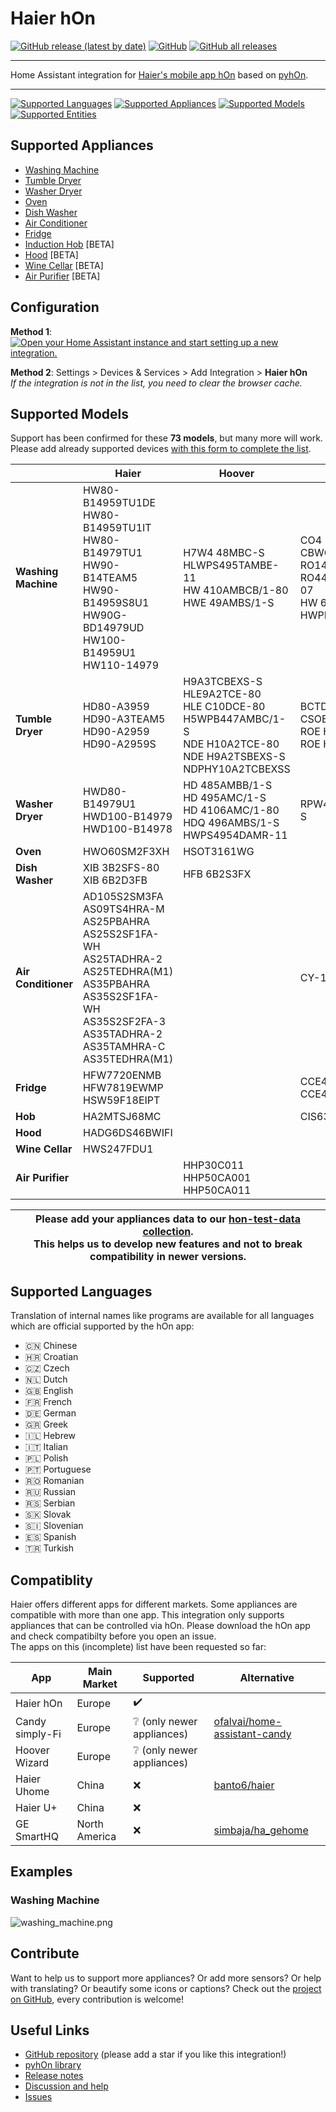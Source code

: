 # Haier hOn
[![GitHub release (latest by date)](https://img.shields.io/github/v/release/Andre0512/hon?color=green)](https://github.com/Andre0512/hon/releases/latest)
[![GitHub](https://img.shields.io/github/license/Andre0512/hon?color=red)](https://github.com/Andre0512/hon/blob/main/LICENSE)
[![GitHub all releases](https://img.shields.io/github/downloads/Andre0512/hon/total?color=blue)](https://tooomm.github.io/github-release-stats/?username=Andre0512&repository=hon)  

---

Home Assistant integration for [Haier's mobile app hOn](https://hon-smarthome.com/) based on [pyhOn](https://github.com/Andre0512/pyhon).

---

[![Supported Languages](https://img.shields.io/badge/Languages-19-royalblue)](https://github.com/Andre0512/hon#supported-languages)
[![Supported Appliances](https://img.shields.io/badge/Appliances-11-forestgreen)](https://github.com/Andre0512/hon#supported-appliances)
[![Supported Models](https://img.shields.io/badge/Models-73-yellowgreen)](https://github.com/Andre0512/hon#supported-models)
[![Supported Entities](https://img.shields.io/badge/Entities-313-crimson)](https://github.com/Andre0512/hon#appliance-features)  

## Supported Appliances
- [Washing Machine](https://github.com/Andre0512/hon#washing-machine)
- [Tumble Dryer](https://github.com/Andre0512/hon#tumble-dryer)
- [Washer Dryer](https://github.com/Andre0512/hon#washer-dryer)
- [Oven](https://github.com/Andre0512/hon#oven)
- [Dish Washer](https://github.com/Andre0512/hon#dish-washer)
- [Air Conditioner](https://github.com/Andre0512/hon#air-conditioner)
- [Fridge](https://github.com/Andre0512/hon#fridge)
- [Induction Hob](https://github.com/Andre0512/hon#induction-hob) [BETA]
- [Hood](https://github.com/Andre0512/hon#hood) [BETA]
- [Wine Cellar](https://github.com/Andre0512/hon#wine-cellar) [BETA]
- [Air Purifier](https://github.com/Andre0512/hon#air-purifier) [BETA]

## Configuration

**Method 1**: [![Open your Home Assistant instance and start setting up a new integration.](https://my.home-assistant.io/badges/config_flow_start.svg)](https://my.home-assistant.io/redirect/config_flow_start/?domain=hon)

**Method 2**: Settings > Devices & Services > Add Integration > **Haier hOn**  
_If the integration is not in the list, you need to clear the browser cache._

## Supported Models
Support has been confirmed for these **73 models**, but many more will work. Please add already supported devices [with this form to complete the list](https://forms.gle/bTSD8qFotdZFytbf8).

|                     | **Haier**                                                                                                                                                                                                                          | **Hoover**                                                                                                                                     | **Candy**                                                                                                               |
|---------------------|------------------------------------------------------------------------------------------------------------------------------------------------------------------------------------------------------------------------------------|------------------------------------------------------------------------------------------------------------------------------------------------|-------------------------------------------------------------------------------------------------------------------------|
| **Washing Machine** | HW80-B14959TU1DE <br/> HW80-B14959TU1IT <br/> HW80-B14979TU1 <br/> HW90-B14TEAM5 <br/> HW90-B14959S8U1 <br/> HW90G-BD14979UD <br/> HW100-B14959U1 <br/> HW110-14979                                                                | H7W4 48MBC-S <br/> HLWPS495TAMBE-11 <br/> HW 410AMBCB/1-80 <br/> HWE 49AMBS/1-S                                                                | CO4 107T1/2-07 <br/> CBWO49TWME-S <br/> RO14126DWMST-S <br/> RO441286DWMC4-07 <br/> HW 68AMC/1-80 <br/> HWPD 69AMBC/1-S |
| **Tumble Dryer**    | HD80-A3959 <br/> HD90-A3TEAM5 <br/> HD90-A2959 <br/> HD90-A2959S                                                                                                                                                                   | H9A3TCBEXS-S <br/> HLE9A2TCE-80 <br/> HLE C10DCE-80 <br/> H5WPB447AMBC/1-S <br/> NDE H10A2TCE-80 <br/> NDE H9A2TSBEXS-S <br/> NDPHY10A2TCBEXSS | BCTDH7A1TE <br/> CSOE C10DE-80 <br/> ROE H9A3TCEX-S <br/> ROE H10A2TCE-07                                               |
| **Washer Dryer**    | HWD80-B14979U1 <br/> HWD100-B14979 <br/> HWD100-B14978                                                                                                                                                                             | HD 485AMBB/1-S <br/> HD 495AMC/1-S <br/> HD 4106AMC/1-80 <br/> HDQ 496AMBS/1-S <br/> HWPS4954DAMR-11                                           | RPW41066BWMR/1-S                                                                                                        |
| **Oven**            | HWO60SM2F3XH                                                                                                                                                                                                                       | HSOT3161WG                                                                                                                                     |                                                                                                                         |
| **Dish Washer**     | XIB 3B2SFS-80 <br/> XIB 6B2D3FB                                                                                                                                                                                                    | HFB 6B2S3FX                                                                                                                                    |                                                                                                                         |
| **Air Conditioner** | AD105S2SM3FA <br/> AS09TS4HRA-M <br/> AS25PBAHRA <br/> AS25S2SF1FA-WH <br/> AS25TADHRA-2 <br/> AS25TEDHRA(M1) <br/> AS35PBAHRA <br/> AS35S2SF1FA-WH <br/> AS35S2SF2FA-3 <br/> AS35TADHRA-2 <br/> AS35TAMHRA-C <br/> AS35TEDHRA(M1) |                                                                                                                                                | CY-12TAIN                                                                                                               |
| **Fridge**          | HFW7720ENMB <br/> HFW7819EWMP <br/> HSW59F18EIPT                                                                                                                                                                                   |                                                                                                                                                | CCE4T620EWU <br/> CCE4T618EW                                                                                            |
| **Hob**             | HA2MTSJ68MC                                                                                                                                                                                                                        |                                                                                                                                                | CIS633SCTTWIFI                                                                                                          |
| **Hood**            | HADG6DS46BWIFI                                                                                                                                                                                                                     |                                                                                                                                                |                                                                                                                         |
| **Wine Cellar**     | HWS247FDU1                                                                                                                                                                                                                         |                                                                                                                                                |                                                                                                                         |
| **Air Purifier**    |                                                                                                                                                                                                                                    | HHP30C011 <br/> HHP50CA001 <br/> HHP50CA011                                                                                                    |                                                                                                                         |

| Please add your appliances data to our [hon-test-data collection](https://github.com/Andre0512/hon-test-data). <br/>This helps us to develop new features and not to break compatibility in newer versions. |
|-------------------------------------------------------------------------------------------------------------------------------------------------------------------------------------------------------------|

## Supported Languages
Translation of internal names like programs are available for all languages which are official supported by the hOn app:
* 🇨🇳 Chinese
* 🇭🇷 Croatian
* 🇨🇿 Czech
* 🇳🇱 Dutch
* 🇬🇧 English
* 🇫🇷 French
* 🇩🇪 German
* 🇬🇷 Greek
* 🇮🇱 Hebrew
* 🇮🇹 Italian
* 🇵🇱 Polish
* 🇵🇹 Portuguese
* 🇷🇴 Romanian
* 🇷🇺 Russian
* 🇷🇸 Serbian
* 🇸🇰 Slovak
* 🇸🇮 Slovenian
* 🇪🇸 Spanish
* 🇹🇷 Turkish

## Compatiblity
Haier offers different apps for different markets. Some appliances are compatible with more than one app. This integration only supports appliances that can be controlled via hOn. Please download the hOn app and check compatibilty before you open an issue.   
The apps on this (incomplete) list have been requested so far:

| App             | Main Market   | Supported                               | Alternative                                                                     |
|-----------------|---------------|-----------------------------------------|---------------------------------------------------------------------------------|
| Haier hOn       | Europe        | :heavy_check_mark:                      |                                                                                 |
| Candy simply-Fi | Europe        | :grey_question: (only newer appliances) | [ofalvai/home-assistant-candy](https://github.com/ofalvai/home-assistant-candy) |
| Hoover Wizard   | Europe        | :grey_question: (only newer appliances) |                                                                                 |
| Haier Uhome     | China         | :x:                                     | [banto6/haier](https://github.com/banto6/haier)                                 |
| Haier U+        | China         | :x:                                     |                                                                                 |
| GE SmartHQ      | North America | :x:                                     | [simbaja/ha_gehome](https://github.com/simbaja/ha_gehome)                       |   

## Examples
### Washing Machine
![washing_machine.png](assets/washing_machine.png)

## Contribute


Want to help us to support more appliances? Or add more sensors? Or help with translating? Or beautify some icons or captions? 
Check out the [project on GitHub](https://github.com/Andre0512/hon), every contribution is welcome!

## Useful Links
* [GitHub repository](https://github.com/Andre0512/hon) (please add a star if you like this integration!)
* [pyhOn library](https://github.com/Andre0512/pyhOn)
* [Release notes](https://github.com/Andre0512/hon/releases)
* [Discussion and help](https://github.com/Andre0512/hon/discussions)
* [Issues](https://github.com/Andre0512/hon/issues)
